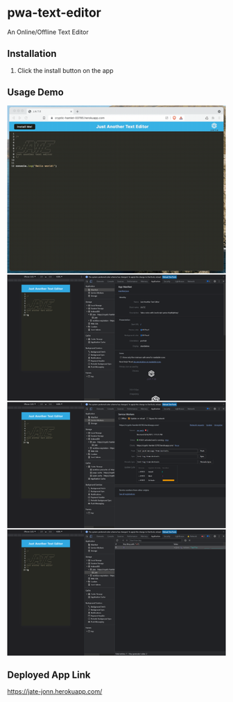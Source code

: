 # pwa-text-editor

An Online/Offline Text Editor

## Installation
1. Click the install button on the app

## Usage Demo
![App Demo Screenshot](./Assets/00-demo.gif)
![App Demo Screenshot](./Assets/01-manifest.png)
![App Demo Screenshot](./Assets/02-service-worker.png)
![App Demo Screenshot](./Assets/03-idb-storage.png)

## Deployed App Link
https://jate-jonn.herokuapp.com/